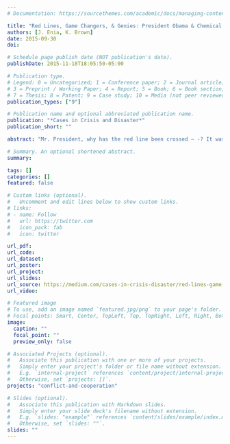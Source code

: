 ```yaml
---
# Documentation: https://sourcethemes.com/academic/docs/managing-content/

title: "Red Lines, Game Changers, & Genies: President Obama & Chemical Weapons in Syria"
authors: [J. Enia, K. Brown]
date: 2015-09-30
doi: 

# Schedule page publish date (NOT publication's date).
publishDate: 2015-11-18T18:05:50-05:00

# Publication type.
# Legend: 0 = Uncategorized; 1 = Conference paper; 2 = Journal article;
# 3 = Preprint / Working Paper; 4 = Report; 5 = Book; 6 = Book section;
# 7 = Thesis; 8 = Patent; 9 = Case study; 10 = Media (not peer reviewed)
publication_types: ["9"]

# Publication name and optional abbreviated publication name.
publication: "*Cases in Crisis and Disaster*"
publication_short: ""

abstract: "Mr. President, why has the red line been crossed — -? It was April 26, 2013, and U.S. President Barack Obama was sitting next to the King of Jordan, holding the customary photo op and press conference, prior to their more formal meeting. The reporter’s question was the same one that happened to be on every other reporter’s mind. President Obama sensed this, cutting the reporter off and asking, “You guys all have the same question?"

# Summary. An optional shortened abstract.
summary: 

tags: []
categories: []
featured: false

# Custom links (optional).
#   Uncomment and edit lines below to show custom links.
# links:
# - name: Follow
#   url: https://twitter.com
#   icon_pack: fab
#   icon: twitter

url_pdf:
url_code:
url_dataset:
url_poster:
url_project:
url_slides:
url_source: https://medium.com/cases-in-crisis-disaster/red-lines-game-changers-genies-5fe7169fa78e
url_video:

# Featured image
# To use, add an image named `featured.jpg/png` to your page's folder. 
# Focal points: Smart, Center, TopLeft, Top, TopRight, Left, Right, BottomLeft, Bottom, BottomRight.
image:
  caption: ""
  focal_point: ""
  preview_only: false

# Associated Projects (optional).
#   Associate this publication with one or more of your projects.
#   Simply enter your project's folder or file name without extension.
#   E.g. `internal-project` references `content/project/internal-project/index.md`.
#   Otherwise, set `projects: []`.
projects: "conflict-and-cooperation"

# Slides (optional).
#   Associate this publication with Markdown slides.
#   Simply enter your slide deck's filename without extension.
#   E.g. `slides: "example"` references `content/slides/example/index.md`.
#   Otherwise, set `slides: ""`.
slides: ""
---
```

